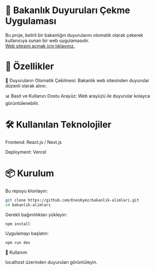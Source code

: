 # 📢 Bakanlık Duyuruları Çekme Uygulaması

Bu proje, belirli bir bakanlığın duyurularını otomatik olarak çekerek kullanıcıya sunan bir web uygulamasıdır.    
[Web sitesini açmak için tıklayınız.](https://bakanlik-alimlari.vercel.app/)
# 🚀 Özellikler

📡 Duyuruların Otomatik Çekilmesi: Bakanlık web sitesinden duyurular düzenli olarak alınır.

📊 Basit ve Kullanıcı Dostu Arayüz: Web arayüzü ile duyurular kolayca görüntülenebilir.

# 🛠 Kullanılan Teknolojiler

Frontend: React.js / Next.js

Deployment: Vercel

# 📦 Kurulum

Bu repoyu klonlayın:

```bash
git clone https://github.com/EnesKymz/bakanlik-alimlari.git
cd bakanlik-alimlari
```
Gerekli bağımlılıkları yükleyin:

```bash
npm install
```


Uygulamayı başlatın:
```bash
npm run dev
```

📌 Kullanım

localhost üzerinden duyuruları görüntüleyin.

